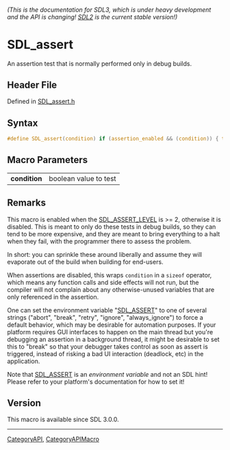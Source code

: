 ###### (This is the documentation for SDL3, which is under heavy development and the API is changing! [SDL2](https://wiki.libsdl.org/SDL2/) is the current stable version!)
# SDL_assert

An assertion test that is normally performed only in debug builds.

## Header File

Defined in [SDL_assert.h](https://github.com/libsdl-org/SDL/blob/main/include/SDL3/SDL_assert.h)

## Syntax

```c
#define SDL_assert(condition) if (assertion_enabled && (condition)) { trigger_assertion; }
```

## Macro Parameters

|                   |                       |
| ----------------- | --------------------- |
| **condition**     | boolean value to test |

## Remarks

This macro is enabled when the [SDL_ASSERT_LEVEL](SDL_ASSERT_LEVEL) is >=
2, otherwise it is disabled. This is meant to only do these tests in debug
builds, so they can tend to be more expensive, and they are meant to bring
everything to a halt when they fail, with the programmer there to assess
the problem.

In short: you can sprinkle these around liberally and assume they will
evaporate out of the build when building for end-users.

When assertions are disabled, this wraps `condition` in a `sizeof`
operator, which means any function calls and side effects will not run, but
the compiler will not complain about any otherwise-unused variables that
are only referenced in the assertion.

One can set the environment variable "[SDL_ASSERT](SDL_ASSERT)" to one of
several strings ("abort", "break", "retry", "ignore", "always_ignore") to
force a default behavior, which may be desirable for automation purposes.
If your platform requires GUI interfaces to happen on the main thread but
you're debugging an assertion in a background thread, it might be desirable
to set this to "break" so that your debugger takes control as soon as
assert is triggered, instead of risking a bad UI interaction (deadlock,
etc) in the application.

Note that [SDL_ASSERT](SDL_ASSERT) is an _environment variable_ and not an
SDL hint! Please refer to your platform's documentation for how to set it!

## Version

This macro is available since SDL 3.0.0.

----
[CategoryAPI](CategoryAPI), [CategoryAPIMacro](CategoryAPIMacro)

